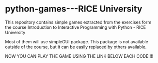python-games---RICE University
=====================
This repository contains simple games extracted from the exercises form the course Introduction to Interactive Programming with Python -  RICE University

Most of them will use simpleGUI package. This package is not available outside of the course, but it can be easily replaced by others available.

NOW YOU CAN PLAY THE GAME USING THE LINK BELOW EACH CODE!!!!
